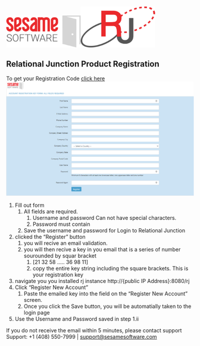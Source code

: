 
<img src="../images/SesameSoftwareLogo-2020Final.png" width="200"><img src="../images/RJOrbitLogo-2021Final.png" width="200">
## Relational Junction Product Registration
To get your Registration Code [click here](https://licensemanager.sesamesoftware.com:8443/rjlm/registration/register)
<img src="../images/registrationPage.PNG" width="1000">
1. Fill out form
   1. All fields are required.
      1. Username and password Can not have special characters.
      2. Password must contain
   2. Save the username and password for Login to Relational Junction
2. clicked the “Register” button
   1. you will recive an email validation.
   2. you will then recive a key in you email that is a series of number sourounded by squar bracket
      1. [21 32 58 ..... 36 98 11]
      2. copy the entire key string including the square brackets. This is your registration key
3. navigate you you installed rj instance http://{public IP Address}:8080/rj
4. Click “Register New Account” 
   1. Paste the emailed key into the field on the “Register New Account” screen.
   2. Once you click the Save button, you will be automatially taken to  the login page
5. Use the Username and Password saved in step 1.ii

If you do not receive the email within 5 minutes, please contact support
Support: +1 (408) 550-7999  |  support@sesamesoftware.com
